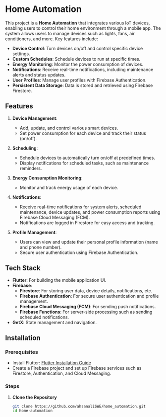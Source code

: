 # Home Automation

This project is a **Home Automation** that integrates various IoT devices, enabling users to control their home environment through a mobile app. The system allows users to manage devices such as lights, fans, air conditioners, and more. Key features include:

- **Device Control**: Turn devices on/off and control specific device settings.
- **Custom Schedules**: Schedule devices to run at specific times.
- **Energy Monitoring**: Monitor the power consumption of devices.
- **Notifications**: Receive real-time notifications, including maintenance alerts and status updates.
- **User Profiles**: Manage user profiles with Firebase Authentication.
- **Persistent Data Storage**: Data is stored and retrieved using Firebase Firestore.

## Features

1. **Device Management**:
   - Add, update, and control various smart devices.
   - Set power consumption for each device and track their status (on/off).
   
2. **Scheduling**:
   - Schedule devices to automatically turn on/off at predefined times.
   - Display notifications for scheduled tasks, such as maintenance reminders.

3. **Energy Consumption Monitoring**:
   - Monitor and track energy usage of each device.

4. **Notifications**:
   - Receive real-time notifications for system alerts, scheduled maintenance, device updates, and power consumption reports using Firebase Cloud Messaging (FCM).
   - Notifications are logged in Firestore for easy access and tracking.

5. **Profile Management**:
   - Users can view and update their personal profile information (name and phone number).
   - Secure user authentication using Firebase Authentication.

## Tech Stack

- **Flutter**: For building the mobile application UI.
- **Firebase**: 
  - **Firestore**: For storing user data, device details, notifications, etc.
  - **Firebase Authentication**: For secure user authentication and profile management.
  - **Firebase Cloud Messaging (FCM)**: For sending push notifications.
  - **Firebase Functions**: For server-side processing such as sending scheduled notifications.
- **GetX**: State management and navigation.

## Installation

### Prerequisites
- Install Flutter: [Flutter Installation Guide](https://flutter.dev/docs/get-started/install)
- Create a Firebase project and set up Firebase services such as Firestore, Authentication, and Cloud Messaging.

### Steps

1. **Clone the Repository**
   ```bash
   git clone https://github.com/ahsanaliSWE/home_automation.git
   cd home-automation
